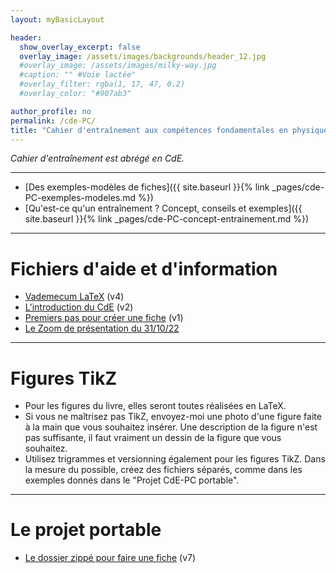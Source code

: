 ```yaml
---
layout: myBasicLayout

header:
  show_overlay_excerpt: false
  overlay_image: /assets/images/backgrounds/header_12.jpg
  #overlay_image: /assets/images/milky-way.jpg
  #caption: "" #Voie lactée"
  #overlay_filter: rgba(1, 17, 47, 0.2)
  #overlay_color: "#907ab3"

author_profile: no
permalink: /cde-PC/
title: "Cahier d'entraînement aux compétences fondamentales en physique-chimie"
---
```


*Cahier d'entraînement est abrégé en CdE.*

---

- [Des exemples-modèles de fiches]({{ site.baseurl }}{% link _pages/cde-PC-exemples-modeles.md %})
- [Qu'est-ce qu'un entraînement ? Concept, conseils et exemples]({{ site.baseurl }}{% link _pages/cde-PC-concept-entrainement.md %})

---

# Fichiers d'aide et d'information

- [Vademecum LaTeX](vademecum_LaTeX_v4.pdf) (v4)
- [L'introduction du CdE](introduction_CdE_PC_v2.pdf) (v2)
- [Premiers pas pour créer une fiche](documentation_CdE_PC_v1.pdf) (v1)
- [Le Zoom de présentation du 31/10/22](https://youtu.be/QzbzCrMlTi0)

---

# Figures TikZ

- Pour les figures du livre, elles seront toutes réalisées en LaTeX.
- Si vous ne maîtrisez pas TikZ, envoyez-moi une photo d'une figure faite à la main que vous souhaitez insérer. Une description de la figure n'est pas suffisante, il faut vraiment un dessin de la figure que vous souhaitez.
- Utilisez trigrammes et versionning également pour les figures TikZ. Dans la mesure du possible, créez des fichiers séparés, comme dans les exemples donnés dans le "Projet CdE-PC portable".


---

# Le projet portable

- [Le dossier zippé pour faire une fiche](Projet_CdE_PC_portable_v7.zip) (v7)